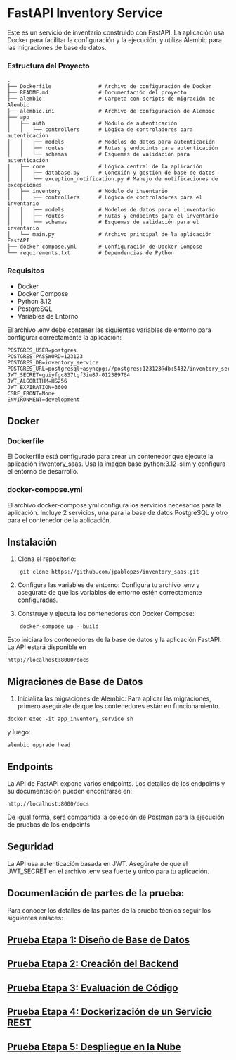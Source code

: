# FastAPI Inventory Service

Este es un servicio de inventario construido con FastAPI. La aplicación usa Docker para facilitar la configuración y la ejecución, y utiliza Alembic para las migraciones de base de datos.

### Estructura del Proyecto

```text
.
├── Dockerfile               # Archivo de configuración de Docker
├── README.md                # Documentación del proyecto
├── alembic                  # Carpeta con scripts de migración de Alembic
├── alembic.ini              # Archivo de configuración de Alembic
├── app
│   ├── auth                 # Módulo de autenticación
│   │   ├── controllers      # Lógica de controladores para autenticación
│   │   ├── models           # Modelos de datos para autenticación
│   │   ├── routes           # Rutas y endpoints para autenticación
│   │   └── schemas          # Esquemas de validación para autenticación
│   ├── core                 # Lógica central de la aplicación
│   │   ├── database.py      # Conexión y gestión de base de datos
│   │   └── exception_notification.py # Manejo de notificaciones de excepciones
│   ├── inventory            # Módulo de inventario
│   │   ├── controllers      # Lógica de controladores para el inventario
│   │   ├── models           # Modelos de datos para el inventario
│   │   ├── routes           # Rutas y endpoints para el inventario
│   │   └── schemas          # Esquemas de validación para el inventario
│   └── main.py              # Archivo principal de la aplicación FastAPI
├── docker-compose.yml       # Configuración de Docker Compose
└── requirements.txt         # Dependencias de Python
```
### Requisitos
* Docker
* Docker Compose
* Python 3.12
* PostgreSQL
* Variables de Entorno

El archivo .env debe contener las siguientes variables de 
entorno para configurar correctamente la aplicación:

```text 
POSTGRES_USER=postgres
POSTGRES_PASSWORD=123123
POSTGRES_DB=inventory_service
POSTGRES_URL=postgresql+asyncpg://postgres:123123@db:5432/inventory_service
JWT_SECRET=guiyfgc837tgf3iw87-012389764
JWT_ALGORITHM=HS256
JWT_EXPIRATION=3600
CSRF_FRONT=None
ENVIRONMENT=development
```
## Docker
### Dockerfile

El Dockerfile está configurado para crear un contenedor que ejecute la aplicación inventory_saas. Usa la imagen base python:3.12-slim y configura el entorno de desarrollo.

### docker-compose.yml

El archivo docker-compose.yml configura los servicios necesarios para la aplicación. Incluye  2 servicios, una para la base de datos PostgreSQL y otro para el contenedor de la aplicación.

## Instalación
1. Clona el repositorio:
```
    git clone https://github.com/jpablopzs/inventory_saas.git
```

2. Configura las variables de entorno:
Configura tu archivo .env y asegúrate de que las variables de entorno estén correctamente configuradas.

3. Construye y ejecuta los contenedores con Docker Compose:

```
    docker-compose up --build
```
Esto iniciará los contenedores de la base de datos y la aplicación FastAPI. La API estará disponible en
 ```   
http://localhost:8000/docs

```
## Migraciones de Base de Datos

1. Inicializa las migraciones de Alembic:
Para aplicar las migraciones, primero asegúrate de que los contenedores están en funcionamiento.

```
docker exec -it app_inventory_service sh
```
 y luego:

```
alembic upgrade head
```

## Endpoints
La API de FastAPI expone varios endpoints. Los detalles de los endpoints y su documentación pueden encontrarse en:

 ```   
http://localhost:8000/docs

```
De igual forma, será compartida la colección de Postman  para la ejecución de pruebas de los endpoints 

## Seguridad
La API usa autenticación basada en JWT. Asegúrate de que el JWT_SECRET en el archivo .env sea fuerte y único para tu aplicación.

## Documentación de partes de la prueba:
Para conocer los detalles  de las partes de la prueba técnica seguir los siguientes enlaces:

## [Prueba Etapa 1: Diseño de Base de Datos](docs/README-Etapa1.md)
## [Prueba Etapa 2: Creación del Backend](docs/README-Etapa2.md)
## [Prueba Etapa 3: Evaluación de Código](docs/README-Etapa3.md)
## [Prueba Etapa 4: Dockerización de un Servicio REST](docs/README-Etapa4.md)
## [Prueba Etapa 5: Despliegue en la Nube](docs/README-Etapa5.md)
